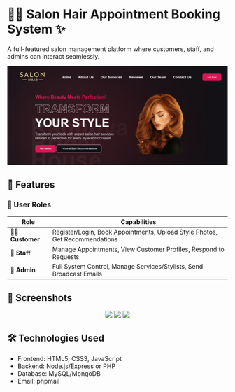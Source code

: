 # 💇‍♀️ Salon Hair Appointment Booking System ✨  

A full-featured salon management platform where customers, staff, and admins can interact seamlessly.

 <img src="images/website.png" alt="image" /> 

## 🚀 Features

### 👥 User Roles
| Role | Capabilities |
|------|-------------|
| 👩‍🦰 **Customer** | Register/Login, Book Appointments, Upload Style Photos, Get Recommendations |
| 👔 **Staff** | Manage Appointments, View Customer Profiles, Respond to Requests |
| 👑 **Admin** | Full System Control, Manage Services/Stylists, Send Broadcast Emails |

## 📸 Screenshots
<div align="center">
  <img src="https://via.placeholder.com/300x200?text=Login+Screen" width="30%">
  <img src="https://via.placeholder.com/300x200?text=Booking+Page" width="30%"> 
  <img src="https://via.placeholder.com/300x200?text=Admin+Dashboard" width="30%">
</div>

## 🛠️ Technologies Used
- Frontend: HTML5, CSS3, JavaScript
- Backend: Node.js/Express or PHP
- Database: MySQL/MongoDB
- Email: phpmail

